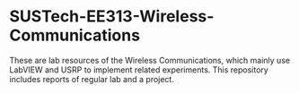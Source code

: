 # SUSTech-EE313-Wireless-Communications
These are lab resources of the Wireless Communications, which mainly use LabVIEW and USRP to implement related experiments. This repository includes reports of regular lab and a project.
